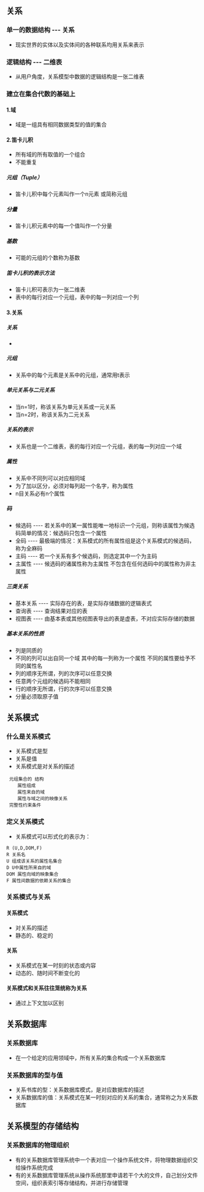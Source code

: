 ## 关系 
### 单一的数据结构 --- 关系
- 现实世界的实体以及实体间的各种联系均用关系来表示
### 逻辑结构 --- 二维表
- 从用户角度，关系模型中数据的逻辑结构是一张二维表
### 建立在集合代数的基础上
#### 1.域
- 域是一组具有相同数据类型的值的集合 
#### 2.笛卡儿积
- 所有域的所有取值的一个组合
- 不能重复
##### 元组（Tuple）
- 笛卡儿积中每个元素叫作一个n元素 或简称元组
##### 分量
- 笛卡儿积元素中的每一个值叫作一个分量
##### 基数
- 可能的元组的个数称为基数
##### 笛卡儿积的表示方法
- 笛卡儿积可表示为一张二维表
- 表中的每行对应一个元组，表中的每一列对应一个列
#### 3.关系
##### 关系
- 
##### 元组
- 关系中的每个元素是关系中的元组，通常用t表示
##### 单元关系与二元关系
- 当n=1时，称该关系为单元关系或一元关系
- 当n=2时，称该关系为二元关系
##### 关系的表示
- 关系也是一个二维表，表的每行对应一个元组，表的每一列对应一个域
##### 属性
- 关系中不同列可以对应相同域
- 为了加以区分，必须对每列起一个名字，称为属性
- n目关系必有n个属性
##### 码
- 候选码 ---- 若关系中的某一属性能唯一地标识一个元组，则称该属性为候选码简单的情况：候选码只包含一个属性
- 全码 ---- 最极端的情况：关系模式的所有属性组是这个关系模式的候选码，称为全麻码
- 主码 ---- 若一个关系有多个候选码，则选定其中一个为主码
- 主属性 ---- 候选码的诸属性称为主属性 不包含在任何选码中的属性称为非主属性
##### 三类关系
- 基本关系 ---- 实际存在的表，是实际存储数据的逻辑表式
- 查询表 ---- 查询结果对应的表
- 视图表 ---- 由基本表或其他视图表导出的表是虚表，不对应实际存储的数据
##### 基本关系的性质
- 列是同质的
- 不同的列可以出自同一个域  其中的每一列称为一个属性   不同的属性要给予不同的属性名
- 列的顺序无所谓，列的次序可以任意交换
- 任意两个元组的候选码不能相同
- 行的顺序无所谓，行的次序可以任意交换
- 分量必须取原子值

## 关系模式

### 什么是关系模式
- 关系模式是型
- 关系是值
- 关系模式是对关系的描述
```
 元组集合的 结构
    属性组成
    属性来自的域
    属性与域之间的映像关系
 完整性约束条件
```
### 定义关系模式
- 关系模式可以形式化的表示为：
```
R (U,D,DOM,F)
R 关系名
U 组成该关系的属性名集合
D U中属性所来自的域
DOM 属性向域的映象集合
F 属性间数据的依赖关系的集合
```
### 关系模式与关系
#### 关系模式
- 对关系的描述
- 静态的、稳定的
#### 关系
- 关系模式在某一时刻的状态或内容
- 动态的、随时间不断变化的
#### 关系模式和关系往往笼统称为关系
- 通过上下文加以区别

## 关系数据库
### 关系数据库
- 在一个给定的应用领域中，所有关系的集合构成一个关系数据库
### 关系数据库的型与值
- 关系书库的型：关系数据库模式，是对应数据库的描述
- 关系数据库的值：关系模式在某一时刻对应的关系的集合，通常称之为关系数据库

## 关系模型的存储结构
### 关系数据库的物理组织
- 有的关系数据库管理系统中一个表对应一个操作系统文件，将物理数据组织交给操作系统完成
- 有的关系数据库管理系统从操作系统那里申请若干个大的文件，自己划分文件空间，组织表索引等存储结构，并进行存储管理